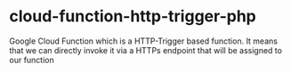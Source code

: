 # cloud-function-http-trigger-php
Google Cloud Function which is a HTTP-Trigger based function. It means that we can directly invoke it via a HTTPs endpoint that will be assigned to our function
